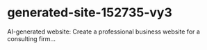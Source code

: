 # generated-site-152735-vy3
AI-generated website: Create a professional business website for a consulting firm...
